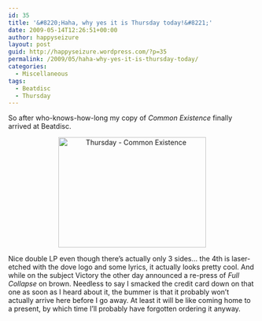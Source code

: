 ```yaml
---
id: 35
title: '&#8220;Haha, why yes it is Thursday today!&#8221;'
date: 2009-05-14T12:26:51+00:00
author: happyseizure
layout: post
guid: http://happyseizure.wordpress.com/?p=35
permalink: /2009/05/haha-why-yes-it-is-thursday-today/
categories:
  - Miscellaneous
tags:
  - Beatdisc
  - Thursday
---
```

<p style="text-align:left;">
  So after who-knows-how-long my copy of <em>Common Existence</em> finally arrived at Beatdisc.
</p>

<p style="text-align:center;">
  <a href="http://happyseizure.com/wp-content/uploads/2009/05/img_0035.jpg?w=300"><img class="size-medium wp-image-36 aligncenter" title="Thursday - Common Existence" src="http://happyseizure.com/wp-content/uploads/2009/05/img_0035.jpg?w=300" alt="Thursday - Common Existence" width="300" height="225" srcset="https://happyseizure.com/wp-content/uploads/2009/05/img_0035.jpg 3264w, https://happyseizure.com/wp-content/uploads/2009/05/img_0035-300x225.jpg 300w, https://happyseizure.com/wp-content/uploads/2009/05/img_0035-1024x768.jpg 1024w" sizes="(max-width: 300px) 100vw, 300px" /></a>
</p>

Nice double LP even though there&#8217;s actually only 3 sides&#8230; the 4th is laser-etched with the dove logo and some lyrics, it actually looks pretty cool. And while on the subject Victory the other day announced a re-press of _Full Collapse_ on brown. Needless to say I smacked the credit card down on that one as soon as I heard about it, the bummer is that it probably won&#8217;t actually arrive here before I go away. At least it will be like coming home to a present, by which time I&#8217;ll probably have forgotten ordering it anyway.